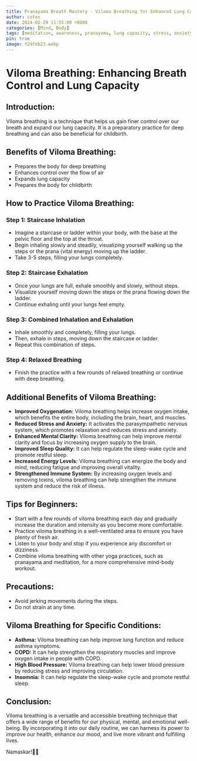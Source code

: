 ```yaml
---
title: Pranayama Breath Mastery - Viloma Breathing for Enhanced Lung Capacity and Wellness
author: cotes
date: 2024-02-29 11:55:00 +0800
categories: [Mind, Body]
tags: [meditation, awareness, pranayama, lung capacity, stress, anxiety] 
pin: true
image: Y29feb23.webp
---
```


# **Viloma Breathing: Enhancing Breath Control and Lung Capacity**

## **Introduction:**

Viloma breathing is a technique that helps us gain finer control over our breath and expand our lung capacity. It is a preparatory practice for deep breathing and can also be beneficial for childbirth.

## **Benefits of Viloma Breathing:**

- Prepares the body for deep breathing
- Enhances control over the flow of air
- Expands lung capacity
- Prepares the body for childbirth

## **How to Practice Viloma Breathing:**

### **Step 1: Staircase Inhalation**

- Imagine a staircase or ladder within your body, with the base at the pelvic floor and the top at the throat.
- Begin inhaling slowly and steadily, visualizing yourself walking up the steps or the prana (vital energy) moving up the ladder.
- Take 3-5 steps, filling your lungs completely.

### **Step 2: Staircase Exhalation**

- Once your lungs are full, exhale smoothly and slowly, without steps.
- Visualize yourself moving down the steps or the prana flowing down the ladder.
- Continue exhaling until your lungs feel empty.

### **Step 3: Combined Inhalation and Exhalation**

- Inhale smoothly and completely, filling your lungs.
- Then, exhale in steps, moving down the staircase or ladder.
- Repeat this combination of steps.

### **Step 4: Relaxed Breathing**

- Finish the practice with a few rounds of relaxed breathing or continue with deep breathing.

## **Additional Benefits of Viloma Breathing:**

- **Improved Oxygenation:** Viloma breathing helps increase oxygen intake, which benefits the entire body, including the brain, heart, and muscles.
- **Reduced Stress and Anxiety:** It activates the parasympathetic nervous system, which promotes relaxation and reduces stress and anxiety.
- **Enhanced Mental Clarity:** Viloma breathing can help improve mental clarity and focus by increasing oxygen supply to the brain.
- **Improved Sleep Quality:** It can help regulate the sleep-wake cycle and promote restful sleep.
- **Increased Energy Levels:** Viloma breathing can energize the body and mind, reducing fatigue and improving overall vitality.
- **Strengthened Immune System:** By increasing oxygen levels and removing toxins, viloma breathing can help strengthen the immune system and reduce the risk of illness.

## **Tips for Beginners:**

- Start with a few rounds of viloma breathing each day and gradually increase the duration and intensity as you become more comfortable.
- Practice viloma breathing in a well-ventilated area to ensure you have plenty of fresh air.
- Listen to your body and stop if you experience any discomfort or dizziness.
- Combine viloma breathing with other yoga practices, such as pranayama and meditation, for a more comprehensive mind-body workout.

## **Precautions:**

- Avoid jerking movements during the steps.
- Do not strain at any time.

## **Viloma Breathing for Specific Conditions:**

- **Asthma:** Viloma breathing can help improve lung function and reduce asthma symptoms.
- **COPD:** It can help strengthen the respiratory muscles and improve oxygen intake in people with COPD.
- **High Blood Pressure:** Viloma breathing can help lower blood pressure by reducing stress and improving circulation.
- **Insomnia:** It can help regulate the sleep-wake cycle and promote restful sleep.

## **Conclusion:**

Viloma breathing is a versatile and accessible breathing technique that offers a wide range of benefits for our physical, mental, and emotional well-being. By incorporating it into our daily routine, we can harness its power to improve our health, enhance our mood, and live more vibrant and fulfilling lives.

Namaskar!🙏✨